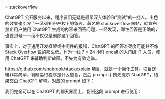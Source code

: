 = stackoverflow

ChatGPT 公开服务以来，程序员们无疑是最早深入体验和"测试"的一批人。出色的效果也引发了一系列知识产权上的争议。著名的 stackoverflow 网站，就宣布禁止用户使用 ChatGPT 生成的内容来回答问题，一经发现，哪怕回答是正确的，也要封号——而不仅仅是删除这个回答。

事实上，对于通用开发框架或中间件的报错，ChatGPT 的回答准确度可能并不像 Stack Overflow 说的那么低。作为一线 7 * 24 小时 oncall 的入门级 IT 人员，使用 ChatGPT 来辅助判断故障，不失为有效之举。

<https://github.com/shobrook/stackexplain> 项目，就是一个简化工具。项目逻辑非常简单，判断运行程序是什么语言，然后 prompt 中预先提示 ChatGPT，结果交由 ChatGPT 解释。对应的 prompt 如下：


我们完全可以在 ChatGPT 的聊天界面上，复制这段 prompt 进行使用：

